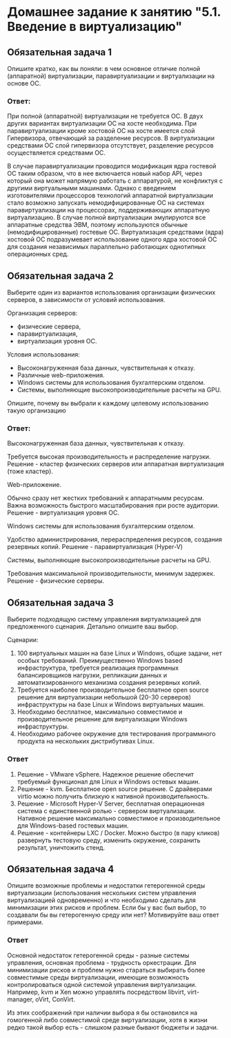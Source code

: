 # Домашнее задание к занятию "5.1. Введение в виртуализацию"


## Обязательная задача 1
Опишите кратко, как вы поняли: в чем основное отличие полной (аппаратной) виртуализации, паравиртуализации и виртуализации на основе ОС.

### Ответ:
При полной (аппаратной) виртуализации не требуется ОС. В двух других вариантах виртуализации ОС на хосте необходима.
При паравиртуализации кроме хостовой ОС на хосте имеется слой Гипервизора, отвечающий за разделение ресурсов.
В виртуализации средствами ОС слой гипервизора отсутствует, разделение ресурсов осуществляется средствами ОС.  

В случае паравиртуализации проводится модификация ядра гостевой ОС таким
образом, что в нее включается новый набор API,
через который она может напрямую работать с
аппаратурой, не конфликтуя с другими
виртуальными машинами.
Однако с введением изготовителями процессоров технологий аппаратной виртуализации
стало возможно запускать немодифицированные ОС на системах паравиртуализации на процессорах,
поддерживающих аппаратную виртуализацию.
В случае полной виртуализации эмулируются все аппаратные средства ЭВМ,
поэтому используются обычные (немодифицированные) гостевые ОС.
Виртуализация средствами (ядра) хостовой ОС подразумевает использование одного
ядра хостовой ОС для создания независимых
параллельно работающих однотипных операционных сред.

## Обязательная задача 2
Выберите один из вариантов использования организации физических серверов, в зависимости от условий использования.

Организация серверов:

- физические сервера,
- паравиртуализация,
- виртуализация уровня ОС.

Условия использования:

- Высоконагруженная база данных, чувствительная к отказу.
- Различные web-приложения.
- Windows системы для использования бухгалтерским отделом.
- Системы, выполняющие высокопроизводительные расчеты на GPU.

Опишите, почему вы выбрали к каждому целевому использованию такую организацию

### Ответ:
Высоконагруженная база данных, чувствительная к отказу.

Требуется высокая производительность и распределение нагрузки.
Решение - кластер физических серверов или аппаратная виртуализация (тоже кластер).

Web-приложение.

Обычно сразу нет жестких требований к аппаратнымм ресурсам.        
Важна возможность быстрого масштабирования при росте аудитории.
Решение - виртуализация уровня ОС.

Windows системы для использования бухгалтерским отделом.

Удобство администрирования, перераспределения ресурсов, создания резервных копий.
Решение - паравиртуализация (Hyper-V)

Системы, выполняющие высокопроизводительные расчеты на GPU.

Требования максимальной производительности, минимум задержек.
Решение - физические серверы.

## Обязательная задача 3

Выберите подходящую систему управления виртуализацией для предложенного сценария. Детально опишите ваш выбор.

Сценарии:

1. 100 виртуальных машин на базе Linux и Windows, общие задачи, нет особых требований. Преимущественно Windows based инфраструктура, требуется реализация программных балансировщиков нагрузки, репликации данных и автоматизированного механизма создания резервных копий.
2. Требуется наиболее производительное бесплатное open source решение для виртуализации небольшой (20-30 серверов) инфраструктуры на базе Linux и Windows виртуальных машин.
3. Необходимо бесплатное, максимально совместимое и производительное решение для виртуализации Windows инфраструктуры.
4. Необходимо рабочее окружение для тестирования программного продукта на нескольких дистрибутивах Linux.

### Ответ
1. Решение - VMware vSphere. Надежное решение обеспечит требуемый функционал для Linux и Windows остевых машин.
2. Решение - kvm. Бесплатное open source решение. С драйверами virtio можно получить близкую к нативной производительность.
3. Решение - Microsoft Hyper-V Server, бесплатная операционная система с единственной ролью - сервером виртуализации. Нативное решение максимально совместимое и производительное для Windows-based гостевых машин.
4. Решение - контейнеры LXC / Docker. Можно быстро (в пару кликов) развернуть тестовую среду, изменить окружение, сохранить результат, уничтожить стенд.

## Обязательная задача 4

Опишите возможные проблемы и недостатки гетерогенной среды виртуализации (использования нескольких систем управления виртуализацией одновременно) и что необходимо сделать для минимизации этих рисков и проблем. Если бы у вас был выбор, то создавали бы вы гетерогенную среду или нет? Мотивируйте ваш ответ примерами.
### Ответ

Основной недостаток гетерогенной среды - разные системы управления, основная проблема - трудность оркестрации. Для минимизации рисков и проблем нужно стараться выбирать более совместимые среды виртуализации, имеющие возможность контролироваться одной системой управления виртуализации. Например, kvm и Xen можно управлять посредством libvirt, virt-manager, oVirt, ConVirt.

Из этих соображений при наличии выбора я бы остановился на гомогенной либо совместимой среде виртуализации, хотя в жизни редко такой выбор есть - слишком разные бывают бюджеты и задачи.  
